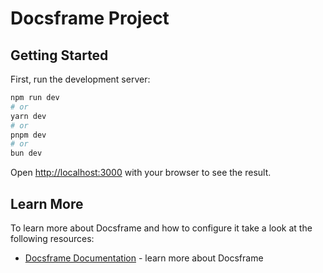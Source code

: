 # Docsframe Project

## Getting Started

First, run the development server:

```bash
npm run dev
# or
yarn dev
# or
pnpm dev
# or
bun dev
```

Open [http://localhost:3000](http://localhost:3000) with your browser to see the result.

## Learn More

To learn more about Docsframe and how to configure it take a look at the following resources:

- [Docsframe Documentation](https://docsframe.work/docs) - learn more about Docsframe